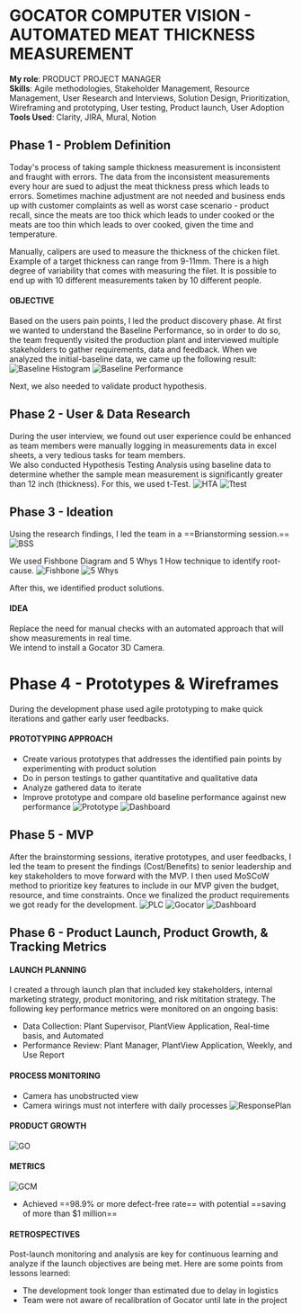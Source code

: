 # GOCATOR COMPUTER VISION - AUTOMATED MEAT THICKNESS MEASUREMENT

**My role**: PRODUCT PROJECT MANAGER \
**Skills**: Agile methodologies, Stakeholder Management, Resource Management, User Research and Interviews, Solution Design, Prioritization, Wireframing and prototyping, User testing, Product launch, User Adoption \
**Tools Used**: Clarity, JIRA, Mural, Notion

## Phase 1 - Problem Definition
Today's process of taking sample thickness measurement is inconsistent and fraught with errors. The data from the inconsistent measurements every hour are sued to adjust the meat thickness press which leads to errors. Sometimes machine adjustment are not needed and business ends up with customer complaints as well as worst case scenario - product recall, since the meats are too thick which leads to under cooked or the meats are too thin which leads to over cooked, given the time and temperature. 

Manually, calipers are used to measure the thickness of the chicken filet. Example of a target thickness can range from 9-11mm. There is a high degree of variability that comes with measuring the filet. It is possible to end up with 10 different measurements taken by 10 different people. 

#### OBJECTIVE <br />
Based on the users pain points, I led the product discovery phase. At first we wanted to understand the Baseline Performance, so in order to do so, the team frequently visited the production plant and interviewed multiple stakeholders to gather requirements, data and feedback. When we analyzed the initial-baseline data, we came up the following result:
![Baseline Histogram](assets/BaselineHistogram.png)
![Baseline Performance](assets/BaselinePerformance.png)

Next, we also needed to validate product hypothesis. 

## Phase 2 - User & Data Research
During the user interview, we found out user experience could be enhanced as team members were manually logging in measurements data in excel sheets, a very tedious tasks for team members. <br /> We also conducted Hypothesis Testing Analysis using baseline data to determine whether the sample mean measurement is significantly greater than 12 inch (thickness). For this, we used t-Test. 
![HTA](assets/HypothesisTestingAnalysis.png)
![Ttest](assets/T-test.png)

## Phase 3 - Ideation

Using the research findings, I led the team in a ==Brianstorming session.== 
![BSS](assets/Brainstormsessions.png)

We used Fishbone Diagram and 5 Whys 1 How technique to identify root-cause. 
![Fishbone](assets/RootCauseAnalysis.png)
![5 Whys](assets/5Why.png)

After this, we identified product solutions. 

#### IDEA <br />
Replace the need for manual checks with an automated approach that will show measurements in real time.<br /> We intend to install a Gocator 3D Camera. 

# Phase 4 - Prototypes & Wireframes
During the development phase used agile prototyping to make quick iterations and gather early user feedbacks. 

#### PROTOTYPING APPROACH
* Create various prototypes that addresses the identified pain points by experimenting with product solution
* Do in person testings to gather quantitative and qualitative data
* Analyze gathered data to iterate 
* Improve prototype and compare old baseline performance against new performance
![Prototype](assets/Prototype.png)
![Dashboard](assets/IgnitionDashboardPrototype.png)

## Phase 5 - MVP
After the brainstorming sessions, iterative prototypes, and user feedbacks, I led the team to present the findings (Cost/Benefits) to senior leadership and key stakeholders to move forward with the MVP. I then used MoSCoW method to prioritize key features to include in our MVP given the budget, resource, and time constraints. Once we finalized the product requirements we got ready for the development. 
![PLC](assets/ProductProjectLifeCycle.png)
![Gocator](assets/GocatorEmulatorPrototype.png)
![Dashboard](assets/GocatorDashboard.png)

## Phase 6 - Product Launch, Product Growth, & Tracking Metrics
#### LAUNCH PLANNING <br />
I created a through launch plan that included key stakeholders, internal marketing strategy, product monitoring, and risk mititation strategy. 
The following key performance metrics were monitored on an ongoing basis: <br />
* Data Collection:  Plant Supervisor, PlantView Application, Real-time basis, and Automated
* Performance Review: Plant Manager, PlantView Application, Weekly, and Use Report

#### PROCESS MONITORING
* Camera has unobstructed view
* Camera wirings must not interfere with daily processes
![ResponsePlan](assets/Responseplan.png)

#### PRODUCT GROWTH
![GO](assets/GrowthOpportunities.png)

#### METRICS
![GCM](assets/GocatorCurrentMetrics.png)

- Achieved ==98.9% or more defect-free rate== with potential ==saving of more than $1 million==

#### RETROSPECTIVES
Post-launch monitoring and analysis are key for continuous learning and analyze if the launch objectives are being met. Here are some points from lessons learned:
* The development took longer than estimated due to delay in logistics
* Team were not aware of recalibration of Gocator until late in the project









 
